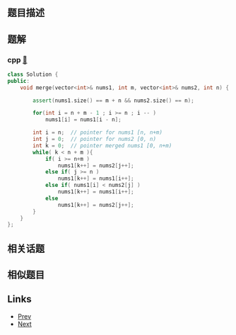 
# [](https://leetcode-cn.com/problems/merge-sorted-array)

## 题目描述



## 题解

### cpp [🔗](merge-sorted-array.cpp) 
```cpp
class Solution {
public:
    void merge(vector<int>& nums1, int m, vector<int>& nums2, int n) {

        assert(nums1.size() == m + n && nums2.size() == n);

        for(int i = n + m - 1 ; i >= n ; i -- )
            nums1[i] = nums1[i - n];

        int i = n;  // pointer for nums1 [n, n+m)
        int j = 0;  // pointer for nums2 [0, n)
        int k = 0;  // pointer merged nums1 [0, n+m)
        while( k < n + m ){
            if( i >= n+m )
                nums1[k++] = nums2[j++];
            else if( j >= n )
                nums1[k++] = nums1[i++];
            else if( nums1[i] < nums2[j] )
                nums1[k++] = nums1[i++];
            else
                nums1[k++] = nums2[j++];
        }
    }
};

```


## 相关话题



## 相似题目



## Links

- [Prev](../partition-list/README.md) 
- [Next](../gray-code/README.md) 

